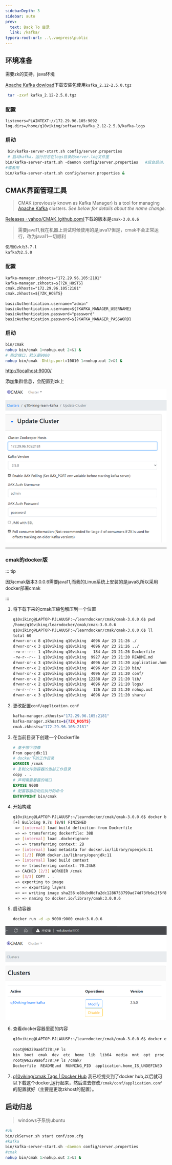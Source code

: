 ```yaml
---
sidebarDepth: 3
sidebar: auto
prev:
  text: Back To 目录
  link: /kafka/
typora-root-url: ..\.vuepress\public
---
```




## 环境准备

需要zk的支持，java环境



[Apache Kafka dowload](https://kafka.apache.org/downloads)下载安装包使用`kafka_2.12-2.5.0.tgz`

```sh
 tar -zxvf kafka_2.12-2.5.0.tgz
```



### 配置

```properties
listeners=PLAINTEXT://172.29.96.105:9092
log.dirs=/home/q10viking/software/kafka_2.12-2.5.0/kafka-logs
```



### 启动

```sh
 bin/kafka-server-start.sh config/server.properties
 # 启动kafka，运行日志在logs目录的server.log文件里
bin/kafka-server-start.sh -daemon config/server.properties   #后台启动，不会打印日志到控制台
#或者用
bin/kafka-server-start.sh config/server.properties &
```







## CMAK界面管理工具

> CMAK (previously known as Kafka Manager) is a tool for managing [Apache Kafka](http://kafka.apache.org/) clusters. *See below for details about the name change.*

[Releases · yahoo/CMAK (github.com)](https://github.com/yahoo/CMAK/releases)下载的版本是`cmak-3.0.0.6`

> 需要java11,我在机器上测试时候使用的是java17但是，cmak不会正常运行，改为java11一切顺利

```
使用的zk为3.7.1
kafka为2.5.0
```



### 配置

```
kafka-manager.zkhosts="172.29.96.105:2181"
kafka-manager.zkhosts=${?ZK_HOSTS}
cmak.zkhosts="172.29.96.105:2181"
cmak.zkhosts=${?ZK_HOSTS}

basicAuthentication.username="admin"
basicAuthentication.username=${?KAFKA_MANAGER_USERNAME}
basicAuthentication.password="password"
basicAuthentication.password=${?KAFKA_MANAGER_PASSWORD}
```



### 启动

```sh
bin/cmak
nohup bin/cmak 1>nohup.out 2>&1 & 
# 指定端口，默认是9000
nohup bin/cmak -Dhttp.port=10010 1>nohup.out 2>&1 & 
```

[http://localhost:9000/](http://localhost:9000/)

添加集群信息，会配置到zk上

![image-20230422113338711](/images/kafka/image-20230422113338711.png)



----------

### cmak的docker版

::: tip

因为cmak版本3.0.0.6需要java11,而我的Linux系统上安装的是java8,所以采用docker部署cmak

:::



1. 将下载下来的cmak压缩包解压到一个位置

   ```sh
   q10viking@LAPTOP-PJLAUUSP:~/learndocker/cmak/cmak-3.0.0.6$ pwd
   /home/q10viking/learndocker/cmak/cmak-3.0.0.6
   q10viking@LAPTOP-PJLAUUSP:~/learndocker/cmak/cmak-3.0.0.6$ ll
   total 60
   drwxr-xr-x 8 q10viking q10viking  4096 Apr 23 21:26 ./
   drwxr-xr-x 3 q10viking q10viking  4096 Apr 23 21:26 ../
   -rw-r--r-- 1 q10viking q10viking   184 Apr 23 21:26 Dockerfile
   -rw-r--r-- 1 q10viking q10viking  9927 Apr 23 21:20 README.md
   drwxr-xr-x 3 q10viking q10viking  4096 Apr 23 21:20 application.home_IS_UNDEFINED/
   drwxr-xr-x 2 q10viking q10viking  4096 Apr 23 21:20 bin/
   drwxr-xr-x 2 q10viking q10viking  4096 Apr 23 21:20 conf/
   drwxr-xr-x 2 q10viking q10viking 12288 Apr 23 21:20 lib/
   drwxr-xr-x 2 q10viking q10viking  4096 Apr 23 21:20 logs/
   -rw-r--r-- 1 q10viking q10viking   126 Apr 23 21:20 nohup.out
   drwxr-xr-x 3 q10viking q10viking  4096 Apr 23 21:20 share/
   ```

2. 更改配置`conf/application.conf`

   ```sh
   kafka-manager.zkhosts="172.29.96.105:2181"
   kafka-manager.zkhosts=${?ZK_HOSTS}
   cmak.zkhosts="172.29.96.105:2181"
   ```

3. 在当前目录下创建一个Dockerfile

   ```dockerfile
   # 基于哪个镜像
   From openjdk:11
   # docker下的工作目录
   WORKDIR /cmak
   # 复制文件到容器的当前工作目录
   copy . .
   # 声明需要暴露的端口
   EXPOSE 9000
   # 配置容器启动后执行的命令
   ENTRYPOINT bin/cmak
   ```

4. 开始构建

   ```sh
   q10viking@LAPTOP-PJLAUUSP:~/learndocker/cmak/cmak-3.0.0.6$ docker build -t cmak:3.0.0.6 .
   [+] Building 9.7s (8/8) FINISHED
    => [internal] load build definition from Dockerfile                                                                                                   0.5s
    => => transferring dockerfile: 38B                                                                                                                    0.0s
    => [internal] load .dockerignore                                                                                                                      0.7s
    => => transferring context: 2B                                                                                                                        0.0s
    => [internal] load metadata for docker.io/library/openjdk:11                                                                                          0.0s
    => [1/3] FROM docker.io/library/openjdk:11                                                                                                            0.0s
    => [internal] load build context                                                                                                                      0.4s
    => => transferring context: 70.24kB                                                                                                                   0.0s
    => CACHED [2/3] WORKDIR /cmak                                                                                                                         0.0s
    => [3/3] COPY . .                                                                                                                                     6.0s
    => exporting to image                                                                                                                                 2.0s
    => => exporting layers                                                                                                                                1.4s
    => => writing image sha256:e88cbd0dfa2dc1286753799ad74d73fb6c2f5f85d1d1befa62cfec142afd6e2f                                                           0.1s
    => => naming to docker.io/library/cmak:3.0.0.6
   ```

5. 启动容器

   ```sh
   docker run -d -p 9000:9000 cmak:3.0.0.6
   ```

   

![image-20230423214847820](/images/Docker/image-20230423214847820.png)

6. 查看docker容器里面的内容

   ```sh
   q10viking@LAPTOP-PJLAUUSP:~/learndocker/cmak/cmak-3.0.0.6$ docker exec -it 96229aa6f378 /bin/bash
    
   root@96229aa6f378:/# ls
   bin  boot  cmak  dev  etc  home  lib  lib64  media  mnt  opt  proc  root  run  sbin  srv  sys  tmp  usr  var
   root@96229aa6f378:/# ls /cmak/
   Dockerfile  README.md  RUNNING_PID  application.home_IS_UNDEFINED  bin  conf  lib  logs  nohup.out  share
   ```

7. [q10viking/cmak Tags | Docker Hub](https://hub.docker.com/r/q10viking/cmak/tags) 我已经提交到了docker hub,以后就可以下载这个docker,运行起来，然后进去修改`/cmak/conf/application.conf`的配置就好（主要是更改zkhost的配置）。

## 启动归总

> windows子系统ubuntu

```sh
#zk
bin/zkServer.sh start conf/zoo.cfg
#kafka
bin/kafka-server-start.sh -daemon config/server.properties
#cmak
nohup bin/cmak 1>nohup.out 2>&1 & 
```

